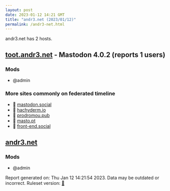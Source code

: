 ```yaml
---
layout: post
date: 2023-01-12 14:21 GMT
title: "andr3.net (2023/01/12)"
permalink: /andr3-net.html
---
```


andr3.net has 2 hosts.

## [toot.andr3.net](https://toot.andr3.net) - Mastodon 4.0.2 (reports 1 users)

### Mods
 * @admin

### More sites commonly on federated timeline

* 🐘 [mastodon.social](/mastodon-social.html)
* 🐘 [hachyderm.io](/hachyderm-io.html)
* 🐘 [prodromou.pub](/prodromou-pub.html)
* 🐘 [masto.pt](/masto-pt.html)
* 🐘 [front-end.social](/front-end-social.html)

## [andr3.net](https://andr3.net)

### Mods
 * @admin

Report generated on: Thu Jan 12 14:21:54 2023. Data may be outdated or incorrect.
Ruleset version: [🧁](/version-cupcake)
